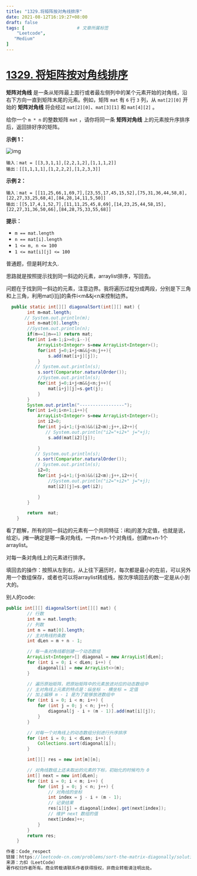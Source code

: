 ```yaml
---
title: "1329.将矩阵按对角线排序"
date: 2021-08-12T16:19:27+08:00
draft: false
tags: [                    # 文章所属标签
    "Leetcode",
   "Medium"
]
---
```

# [1329. 将矩阵按对角线排序](https://leetcode-cn.com/problems/sort-the-matrix-diagonally/)



**矩阵对角线** 是一条从矩阵最上面行或者最左侧列中的某个元素开始的对角线，沿右下方向一直到矩阵末尾的元素。例如，矩阵 `mat` 有 `6` 行 `3` 列，从 `mat[2][0]` 开始的 **矩阵对角线** 将会经过 `mat[2][0]`、`mat[3][1]` 和 `mat[4][2]` 。

给你一个 `m * n` 的整数矩阵 `mat` ，请你将同一条 **矩阵对角线** 上的元素按升序排序后，返回排好序的矩阵。

 

**示例 1：**

![img](https://assets.leetcode-cn.com/aliyun-lc-upload/uploads/2020/01/25/1482_example_1_2.png)

```
输入：mat = [[3,3,1,1],[2,2,1,2],[1,1,1,2]]
输出：[[1,1,1,1],[1,2,2,2],[1,2,3,3]]
```

**示例 2：**

```
输入：mat = [[11,25,66,1,69,7],[23,55,17,45,15,52],[75,31,36,44,58,8],[22,27,33,25,68,4],[84,28,14,11,5,50]]
输出：[[5,17,4,1,52,7],[11,11,25,45,8,69],[14,23,25,44,58,15],[22,27,31,36,50,66],[84,28,75,33,55,68]]
```

 

**提示：**

- `m == mat.length`
- `n == mat[i].length`
- `1 <= m, n <= 100`
- `1 <= mat[i][j] <= 100`



普通题，但是耗时太久.

思路就是按照提示找到同一斜边的元素，arraylist排序，写回去。

问题在于找到同一斜边的元素，注意边界。我将遍历过程分成两段，分别是下三角和上三角，利用mat\[i][j]的条件i<m&&j<n来控制边界。

```java
  public static int[][] diagonalSort(int[][] mat) {
        int m=mat.length;
       // System.out.println(m);
        int n=mat[0].length;
        //System.out.println(n);
        if(m==1|n==1) return mat;
        for(int i=m-1;i>=0;i--){
            ArrayList<Integer> s=new ArrayList<Integer>();
            for(int j=0;i+j<m&&j<n;j++){
                s.add(mat[i+j][j]);
            }
           // System.out.println(s);
            s.sort(Comparator.naturalOrder());
            //System.out.println(s);
            for(int j=0;i+j<m&&j<n;j++){
                mat[i+j][j]=s.get(j);
            }
        }
        System.out.println("-----------------");
        for(int i=0;i<n+1;i++){
            ArrayList<Integer> s=new ArrayList<Integer>();
            int i2=0;
            for(int j=i+1;(j<n)&&(i2<m);j++,i2++){
               // System.out.println("i2="+i2+" j="+j);
                s.add(mat[i2][j]);

            }
           // System.out.println(s);
            s.sort(Comparator.naturalOrder());
           // System.out.println(s);
            i2=0;
            for(int j=i+1;(j<n)&&(i2<m);j++,i2++){
                //System.out.println("i2="+i2+" j="+j);
                mat[i2][j]=s.get(i2);

            }
        }

        return  mat;
    }
```

看了题解，所有的同一斜边的元素有一个共同特征：i和j的差为定值，也就是说，给定i，j唯一确定是哪一条对角线，一共m+n-1个对角线，创建m+n-1个arraylist。

对每一条对角线上的元素进行排序。

填回去的操作：按照从左到右，从上往下遍历时，每次都是最小的在前，可以另外用一个数组保存，或者也可以将arraylist转成栈，按次序填回去的数一定是从小到大的。

别人的code:

```java
public int[][] diagonalSort(int[][] mat) {
        // 行数
        int m = mat.length;
        // 列数
        int n = mat[0].length;
        // 主对角线的条数
        int dLen = m + n - 1;

        // 每一条对角线都创建一个动态数组
        ArrayList<Integer>[] diagonal = new ArrayList[dLen];
        for (int i = 0; i < dLen; i++) {
            diagonal[i] = new ArrayList<>(m);
        }

        // 遍历原始矩阵，把原始矩阵中的元素放进对应的动态数组中
        // 主对角线上元素的特点是：纵坐标 - 横坐标 = 定值
        // 加上偏移 m - 1 是为了能够放进数组中
        for (int i = 0; i < m; i++) {
            for (int j = 0; j < n; j++) {
                diagonal[j - i + (m - 1)].add(mat[i][j]);
            }
        }

        // 对每一个对角线上的动态数组分别进行升序排序
        for (int i = 0; i < dLen; i++) {
            Collections.sort(diagonal[i]);
        }

        int[][] res = new int[m][n];

        // 对角线数组上还未取出的元素的下标，初始化的时候均为 0
        int[] next = new int[dLen];
        for (int i = 0; i < m; i++) {
            for (int j = 0; j < n; j++) {
                // 对角线的坐标
                int index = j - i + (m - 1);
                // 记录结果
                res[i][j] = diagonal[index].get(next[index]);
                // 维护 next 数组的值
                next[index]++;
            }
        }
        return res;
    }

作者：Code_respect
链接：https://leetcode-cn.com/problems/sort-the-matrix-diagonally/solution/javati-jie-by-code_respect-66zw/
来源：力扣（LeetCode）
著作权归作者所有。商业转载请联系作者获得授权，非商业转载请注明出处。
```

